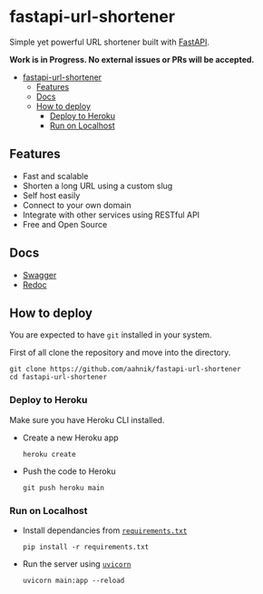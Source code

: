 # fastapi-url-shortener

Simple yet powerful URL shortener built with [FastAPI](https://github.com/tiangolo/fastapi).

**Work is in Progress. No external issues or PRs will be accepted.**

- [fastapi-url-shortener](#fastapi-url-shortener)
  - [Features](#features)
  - [Docs](#docs)
  - [How to deploy](#how-to-deploy)
    - [Deploy to Heroku](#deploy-to-heroku)
    - [Run on Localhost](#run-on-localhost)

## Features

- Fast and scalable
- Shorten a long URL using a custom slug
- Self host easily
- Connect to your own domain
- Integrate with other services using RESTful API
- Free and Open Source


## Docs

- [Swagger](https://fastapi-url-shortener.herokuapp.com/docs)
- [Redoc](https://fastapi-url-shortener.herokuapp.com/redoc)

## How to deploy

You are expected to have `git` installed in your system.

First of all clone the repository and move into the directory.

  ```shell
  git clone https://github.com/aahnik/fastapi-url-shortener
  cd fastapi-url-shortener
  ```

### Deploy to Heroku

Make sure you have Heroku CLI installed.

- Create a new Heroku app
  ```shell
  heroku create
  ```

- Push the code to Heroku
  ```shell
  git push heroku main
  ```




### Run on Localhost
- Install dependancies from [`requirements.txt`](requirements.txt)
  ```shell
  pip install -r requirements.txt
  ```
- Run the server using [`uvicorn`](https://github.com/encode/uvicorn)
  ```shell
  uvicorn main:app --reload
  ```





